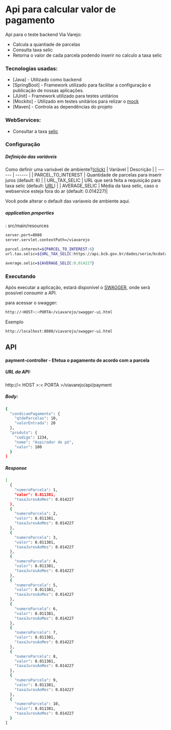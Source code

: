 # Api para calcular valor de pagamento

Api para o teste backend Via Varejo:

  - Calcula a quantiade de parcelas
  - Consulta taxa selic
  - Retorna o valor de cada parcela podendo inserir no calculo a taxa selic
  
### Tecnologias usadas:
* [Java] - Utilizado como backend
* [SpringBoot] - Framework utilizado para facilitar a configuração e publicação de nossas aplicações.
* [JUnit] - Framework utilizado para testes unitários
* [Mockito] - Utilizado em testes unitários para relizar o [mock](https://pt.wikipedia.org/wiki/Objeto_Mock)
* [Maven] - Controla as dependências do projeto

### WebServices:
* Consultar a taxa [selic](https://dadosabertos.bcb.gov.br/dataset/11-taxa-de-juros---selic)

### Configuração

 ##### Definição das variáveis
Como definir uma varivável de ambiente?[(click)](https://devcontent.com.br/artigos/windows/o-que-sao-como-alterar-criar-excluir-variaveis-de-ambiente)
| Variável | Descrição |
| ------ | ------ | 
| PARCEL_TO_INTEREST | Quantidade de parcelas para inserir juros (default: 6) |
| URL_TAX_SELIC | URL que será feita a requisição para taxa selic (default: [URL](https://api.bcb.gov.br/dados/serie/bcdata.sgs.11/dados?formato=json)) |
| AVERAGE_SELIC | Média da taxa selic, caso o webservice esteja fora do ar (default: 0.014227)|

Você pode alterar o default das variaveis de ambiente aqui.
 ##### application.properties
 : src/main/resources

```sh
server.port=8080
server.servlet.contextPath=/viavarejo

parcel.interest=${PARCEL_TO_INTEREST:6} 
url.tax.selic=${URL_TAX_SELIC:https://api.bcb.gov.br/dados/serie/bcdata.sgs.11/dados?formato=json}

average.selic=${AVERAGE_SELIC:0.014227}
```

### Executando

Após executar a aplicação, estará disponível o [SWAGGER](https://swagger.io/), onde será possível consumir a API.

para acessar o swagger:
```sh
http://<HOST>:<PORTA>/viavarejo/swagger-ui.html
```
Exemplo
```sh
http://localhost:8080/viavarejo/swagger-ui.html
```

## API
#### payment-controller - Efetua o pagamento de acordo com a parcela
##### URL da API:
http://< HOST >:< PORTA >/viavarejo/api/payment

##### Body:
```sh
{
  "condicaoPagamento": {
    "qtdeParcelas": 10,
    "valorEntrada": 20
  },
  "produto": {
    "codigo": 1234,
    "nome": "Aspirador de pó",
    "valor": 100
  }
}
```

##### Response
```sh
[
  {
    "numeroParcela": 1,
    "valor": 8.011381,
    "taxaJurosAoMes": 0.014227
  },
  {
    "numeroParcela": 2,
    "valor": 8.011381,
    "taxaJurosAoMes": 0.014227
  },
  {
    "numeroParcela": 3,
    "valor": 8.011381,
    "taxaJurosAoMes": 0.014227
  },
  {
    "numeroParcela": 4,
    "valor": 8.011381,
    "taxaJurosAoMes": 0.014227
  },
  {
    "numeroParcela": 5,
    "valor": 8.011381,
    "taxaJurosAoMes": 0.014227
  },
  {
    "numeroParcela": 6,
    "valor": 8.011381,
    "taxaJurosAoMes": 0.014227
  },
  {
    "numeroParcela": 7,
    "valor": 8.011381,
    "taxaJurosAoMes": 0.014227
  },
  {
    "numeroParcela": 8,
    "valor": 8.011381,
    "taxaJurosAoMes": 0.014227
  },
  {
    "numeroParcela": 9,
    "valor": 8.011381,
    "taxaJurosAoMes": 0.014227
  },
  {
    "numeroParcela": 10,
    "valor": 8.011381,
    "taxaJurosAoMes": 0.014227
  }
]
```
